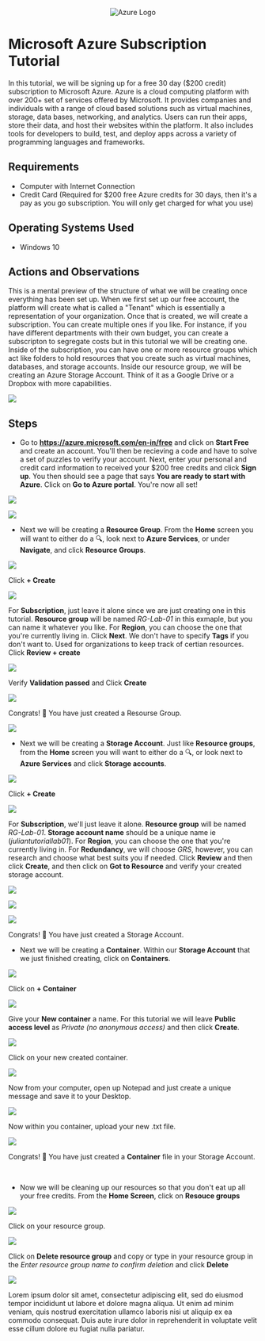 <p align="center">
<img src="https://azure.microsoft.com/svghandler/azure-icon.svg" alt="Azure Logo">
</p>

<h1>Microsoft Azure Subscription Tutorial</h1>
In this tutorial, we will be signing up for a free 30 day ($200 credit) subscription to Microsoft Azure. Azure is a cloud computing platform with over 200+ set of services offered by Microsoft. It provides companies and individuals with a range of cloud based solutions such as virtual machines, storage, data bases, networking, and analytics. Users can run their apps, store their data, and host their websites within the platform. It also includes tools for developers to build, test, and deploy apps across a variety of programming languages and frameworks.<br />


<h2>Requirements</h2>

- Computer with Internet Connection
- Credit Card (Required for $200 free Azure credits for 30 days, then it's a pay as you go subscription. You will only get charged for what you use)

<h2>Operating Systems Used </h2>

- Windows 10

<h2>Actions and Observations</h2>

This is a mental preview of the structure of what we will be creating once everything has been set up. When we first set up our free account, the platform will create what is called a "Tenant" which is essentially a representation of your organization. Once that is created, we will create a subscription. You can create multiple ones if you like. For instance, if you have different departments with their own budget, you can create a subscripton to segregate costs but in this tutorial we will be creating one. Inside of the subscription, you can have one or more resource groups which act like folders to hold resources that you create such as virtual machines, databases, and storage accounts. Inside our resource group, we will be creating an Azure Storage Account. Think of it as a Google Drive or a Dropbox with more capabilities.
</p>
<p>
<img src="https://i.imgur.com/tYpKbcl.png"> 
</p
<p>

<h2>Steps</h2>

- Go to **https://azure.microsoft.com/en-in/free** and click on **Start Free** and create an account. You'll then be recieving a code and have to solve a set of puzzles to verify your account. Next, enter your personal and credit card information to received your $200 free credits and click **Sign up**. You then should see a page that says **You are ready to start with Azure**. Click on **Go to Azure portal**. You're now all set!
</p>
<p>
<img src="https://i.imgur.com/78VTOJX.png"/>
</p>
<p>

<p>
<img src="https://i.imgur.com/uPXAhmx.png"/>
</p>
<p>  

- Next we will be creating a **Resource Group**. From the **Home** screen you will want to either do a :mag:, look next to **Azure Services**, or under **Navigate**, and click **Resource Groups**.

<img src="https://i.imgur.com/SZh3dZH.png"/> 
</p>
<p>

Click **+ Create**  

<p>
<img src="https://i.imgur.com/B2Ncz9S.png"/>
</p>
<p> 

For **Subscription**, just leave it alone since we are just creating one in this tutorial. **Resource group** will be named *RG-Lab-01* in this exmaple, but you can name it whatever you like. For **Region**, you can choose the one that you're currently living in. Click **Next**. We don't have to specify **Tags** if you don't want to. Used for organizations to keep track of certian resources. Click **Review + create**
  
<p>
<img src="https://i.imgur.com/F5xLtEq.png"/>
</p>
<p>

Verify **Validation passed** and Click **Create**

<p>
<img src="https://i.imgur.com/MTollLG.png"/>
</p>
<p>

Congrats! 🎉 You have just created a Resourse Group.

<p>
<img src="https://i.imgur.com/omtNtxd.png"/>
</p>
<p>  

- Next we will be creating a **Storage Account**. Just like **Resource groups**, from the **Home** screen you will want to either do a :mag:, or look next to **Azure Services** and click **Storage accounts**. 

<p>
<img src="https://i.imgur.com/Su6reQB.png"/>
</p>
<p>

Click **+ Create**

<p>
<img src="https://i.imgur.com/1CF3GKp.png"/>
</p>
<p>

For **Subscription**, we'll just leave it alone. **Resource group** will be named *RG-Lab-01*. **Storage account name** should be a unique name ie (*juliantutoriallab01*). For **Region**, you can choose the one that you're currently living in. For **Redundancy**, we will choose *GRS*, however, you can research and choose what best suits you if needed. Click **Review** and then click **Create**, and then click on **Got to Resource** and verify your created storage account.

<p>
<img src="https://i.imgur.com/r15koDd.png"/>
</p>
<p>

<p>
<img src="https://i.imgur.com/Nch9b2G.png"/>
</p>
<p>

<p>
<img src="https://i.imgur.com/ow9XUs9.png"/>
</p>
<p> 

Congrats! 🎉 You have just created a Storage Account.

- Next we will be creating a **Container**. Within our **Storage Account** that we just finished creating, click on **Containers**.

<p>
<img src="https://i.imgur.com/plJH8mg.png"/>
</p>
<p>
  
  Click on **+ Container**
  
<p>
<img src="https://i.imgur.com/LKmrEoF.png"/>
</p>
<p>  
  
Give your **New container** a name. For this tutorial we will leave **Public access level** as *Private (no anonymous access)* and then click **Create**.

<p>
<img src="https://i.imgur.com/RlVQPSS.png"/>
</p>
<p>  

Click on your new created container. 
  
<p>
<img src="https://i.imgur.com/rzvgpkE.png"/>
</p>
<p>   

Now from your computer, open up Notepad and just create a unique message and save it to your Desktop. 
  
<p>
<img src="https://i.imgur.com/BzbS0NL.png"/>
</p>
<p> 

Now within you container, upload your new .txt file.

<p>
<img src="https://i.imgur.com/lI2j3zv.png"/>
</p>
<p>  

Congrats! 🎉 You have just created a **Container** file in your Storage Account.

</p>
<br />

- Now we will be cleaning up our resources so that you don't eat up all your free credits. From the **Home Screen**, click on **Resouce groups** 

<p>
<img src="https://i.imgur.com/F6pji0T.png"/>
</p>
<p>

Click on your resource group.
  
<p>
<img src="https://i.imgur.com/g6vNCf5.png"/>
</p>
<p>  

Click on **Delete resource group** and copy or type in your resource group in the *Enter resource group name to confirm deletion* and click **Delete**

<p>
<img src="https://i.imgur.com/yr9mY7K.png"/>
</p>
<p> 
  
  
  
  
  
  Lorem ipsum dolor sit amet, consectetur adipiscing elit, sed do eiusmod tempor incididunt ut labore et dolore magna aliqua. Ut enim ad minim veniam, quis nostrud exercitation ullamco laboris nisi ut aliquip ex ea commodo consequat. Duis aute irure dolor in reprehenderit in voluptate velit esse cillum dolore eu fugiat nulla pariatur.
</p>
<br />
